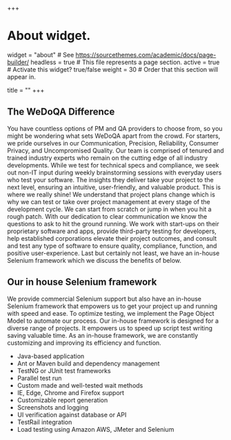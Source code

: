 +++
# About widget.
widget = "about"  # See https://sourcethemes.com/academic/docs/page-builder/
headless = true  # This file represents a page section.
active = true  # Activate this widget? true/false
weight = 30  # Order that this section will appear in.

title = ""
+++
## The WeDoQA Difference

You have countless options of PM and QA providers to choose from, so you might be wondering what sets WeDoQA apart from the crowd. For starters, we pride ourselves in our Communication, Precision, Reliability, Consumer Privacy, and Uncompromised Quality.
Our team is comprised of tenured and trained industry experts who remain on the cutting edge of all industry developments. While we test for technical specs and compliance, we seek out non-IT input during weekly brainstorming sessions with everyday users who test your software. The insights they deliver take your project to the next level, ensuring an intuitive, user-friendly, and valuable product. This is where we really shine!
We understand that project plans change which is why we can test or take over project management at every stage of the development cycle. We can start from scratch or jump in when you hit a rough patch. With our dedication to clear communication we know the questions to ask to hit the ground running.
We work with start-ups on their proprietary software and apps, provide third-party testing for developers, help established corporations elevate their project outcomes, and consult and test any type of software to ensure quality, compliance, function, and positive user-experience.
Last but certainly not least, we have an in-house Selenium framework which we discuss the benefits of below.

## Our in house Selenium framework

We provide commercial Selenium support but also have an in-house Selenium framework that empowers us to get your project up and running with speed and ease. To optimize testing, we implement the Page Object Model to automate our process.
Our in-house framework is designed for a diverse range of projects. It empowers us to speed up script test writing saving valuable time. As an in-house framework, we are constantly customizing and improving its efficiency and function.

* Java-based application
* Ant or Maven build and dependency management
* TestNG or JUnit test frameworks
* Parallel test run
* Custom made and well-tested wait methods
* IE, Edge, Chrome and Firefox support
* Customizable report generation
* Screenshots and logging
* UI verification against database or API
* TestRail integration
* Load testing using Amazon AWS, JMeter and Selenium